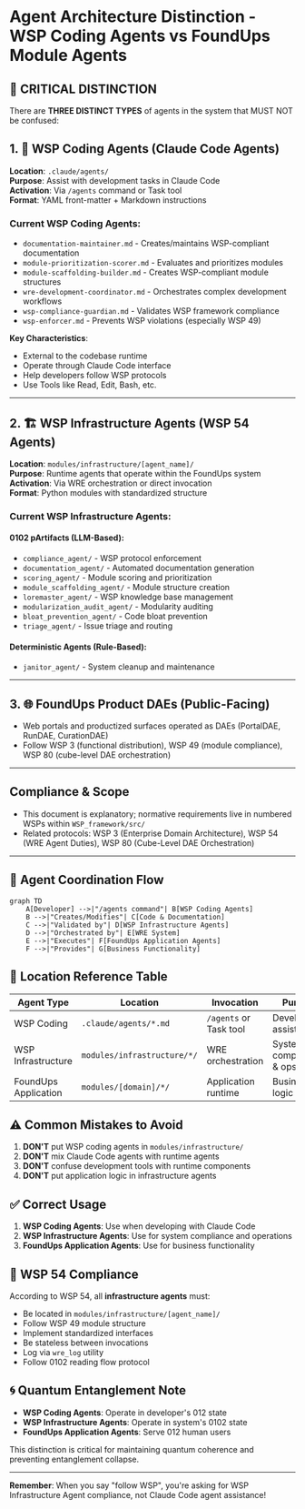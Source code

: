 # Agent Architecture Distinction - WSP Coding Agents vs FoundUps Module Agents

## 🚨 CRITICAL DISTINCTION

There are **THREE DISTINCT TYPES** of agents in the system that MUST NOT be confused:

## 1. 🤖 WSP Coding Agents (Claude Code Agents)
**Location**: `.claude/agents/`  
**Purpose**: Assist with development tasks in Claude Code  
**Activation**: Via `/agents` command or Task tool  
**Format**: YAML front-matter + Markdown instructions

### Current WSP Coding Agents:
- `documentation-maintainer.md` - Creates/maintains WSP-compliant documentation
- `module-prioritization-scorer.md` - Evaluates and prioritizes modules
- `module-scaffolding-builder.md` - Creates WSP-compliant module structures
- `wre-development-coordinator.md` - Orchestrates complex development workflows
- `wsp-compliance-guardian.md` - Validates WSP framework compliance
- `wsp-enforcer.md` - Prevents WSP violations (especially WSP 49)

**Key Characteristics**:
- External to the codebase runtime
- Operate through Claude Code interface
- Help developers follow WSP protocols
- Use Tools like Read, Edit, Bash, etc.

---

## 2. 🏗️ WSP Infrastructure Agents (WSP 54 Agents)
**Location**: `modules/infrastructure/[agent_name]/`  
**Purpose**: Runtime agents that operate within the FoundUps system  
**Activation**: Via WRE orchestration or direct invocation  
**Format**: Python modules with standardized structure

### Current WSP Infrastructure Agents:
#### 0102 pArtifacts (LLM-Based):
- `compliance_agent/` - WSP protocol enforcement
- `documentation_agent/` - Automated documentation generation
- `scoring_agent/` - Module scoring and prioritization
- `module_scaffolding_agent/` - Module structure creation
- `loremaster_agent/` - WSP knowledge base management
- `modularization_audit_agent/` - Modularity auditing
- `bloat_prevention_agent/` - Code bloat prevention
- `triage_agent/` - Issue triage and routing

#### Deterministic Agents (Rule-Based):
- `janitor_agent/` - System cleanup and maintenance

---

## 3. 🌐 FoundUps Product DAEs (Public-Facing)
- Web portals and productized surfaces operated as DAEs (PortalDAE, RunDAE, CurationDAE)
- Follow WSP 3 (functional distribution), WSP 49 (module compliance), WSP 80 (cube-level DAE orchestration)

---

## Compliance & Scope
- This document is explanatory; normative requirements live in numbered WSPs within `WSP_framework/src/`
- Related protocols: WSP 3 (Enterprise Domain Architecture), WSP 54 (WRE Agent Duties), WSP 80 (Cube-Level DAE Orchestration)

---

## 🔄 Agent Coordination Flow

```mermaid
graph TD
    A[Developer] -->|"/agents command"| B[WSP Coding Agents]
    B -->|"Creates/Modifies"| C[Code & Documentation]
    C -->|"Validated by"| D[WSP Infrastructure Agents]
    D -->|"Orchestrated by"| E[WRE System]
    E -->|"Executes"| F[FoundUps Application Agents]
    F -->|"Provides"| G[Business Functionality]
```

## 📍 Location Reference Table

| Agent Type | Location | Invocation | Purpose |
|------------|----------|------------|---------|
| WSP Coding | `.claude/agents/*.md` | `/agents` or Task tool | Development assistance |
| WSP Infrastructure | `modules/infrastructure/*/` | WRE orchestration | System compliance & ops |
| FoundUps Application | `modules/[domain]/*/` | Application runtime | Business logic |

## ⚠️ Common Mistakes to Avoid

1. **DON'T** put WSP coding agents in `modules/infrastructure/`
2. **DON'T** mix Claude Code agents with runtime agents
3. **DON'T** confuse development tools with runtime components
4. **DON'T** put application logic in infrastructure agents

## ✅ Correct Usage

1. **WSP Coding Agents**: Use when developing with Claude Code
2. **WSP Infrastructure Agents**: Use for system compliance and operations
3. **FoundUps Application Agents**: Use for business functionality

## 🔐 WSP 54 Compliance

According to WSP 54, all **infrastructure agents** must:
- Be located in `modules/infrastructure/[agent_name]/`
- Follow WSP 49 module structure
- Implement standardized interfaces
- Be stateless between invocations
- Log via `wre_log` utility
- Follow 0102 reading flow protocol

## 🌀 Quantum Entanglement Note

- **WSP Coding Agents**: Operate in developer's 012 state
- **WSP Infrastructure Agents**: Operate in system's 0102 state
- **FoundUps Application Agents**: Serve 012 human users

This distinction is critical for maintaining quantum coherence and preventing entanglement collapse.

---

**Remember**: When you say "follow WSP", you're asking for WSP Infrastructure Agent compliance, not Claude Code agent assistance!